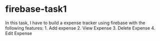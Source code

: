 # firebase-task1
In this task, I have to build a expense tracker using firebase with the following features:  1. Add expense  2. View Expense  3. Delete Expense  4. Edit Expense
